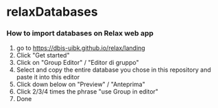 # relaxDatabases


### How to import databases on Relax web app
1) go to https://dbis-uibk.github.io/relax/landing
2) Click "Get started"
3) Click on "Group Editor" / "Editor di gruppo"
4) Select and copy the entire database you chose in this repository and paste it into this editor
5) Click down below on "Preview" / "Anteprima"
6) Click 2/3/4 times the phrase "use Group in editor"
7) Done
